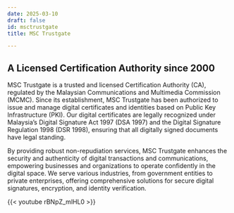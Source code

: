 ```yaml
---
date: 2025-03-10
draft: false
id: msctrustgate
title: MSC Trustgate

---
```


## A Licensed Certification Authority since 2000

MSC Trustgate is a trusted and licensed Certification Authority (CA), regulated by the Malaysian Communications and Multimedia Commission (MCMC). Since its establishment, MSC Trustgate has been authorized to issue and manage digital certificates and identities based on Public Key Infrastructure (PKI). Our digital certificates are legally recognized under Malaysia’s Digital Signature Act 1997 (DSA 1997) and the Digital Signature Regulation 1998 (DSR 1998), ensuring that all digitally signed documents have legal standing.

By providing robust non-repudiation services, MSC Trustgate enhances the security and authenticity of digital transactions and communications, empowering businesses and organizations to operate confidently in the digital space. We serve various industries, from government entities to private enterprises, offering comprehensive solutions for secure digital signatures, encryption, and identity verification.

{{< youtube rBNpZ_mlHL0 >}}
